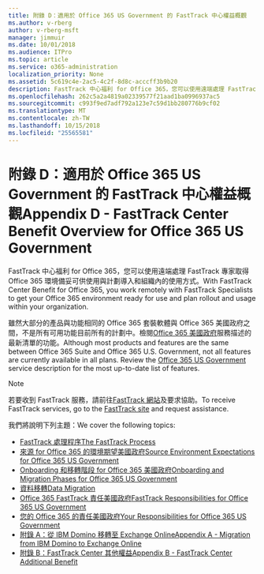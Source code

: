 ```yaml
---
title: 附錄 D：適用於 Office 365 US Government 的 FastTrack 中心權益概觀
ms.author: v-rberg
author: v-rberg-msft
manager: jimmuir
ms.date: 10/01/2018
ms.audience: ITPro
ms.topic: article
ms.service: o365-administration
localization_priority: None
ms.assetid: 5c619c4e-2ac5-4c2f-8d8c-acccff3b9b20
description: FastTrack 中心福利 for Office 365，您可以使用遠端處理 FastTrack 專家取得 Office 365 環境備妥可供使用與計劃導入和組織內的使用方式。
ms.openlocfilehash: 262c5a2a4819a02339577f21aad1ba0996937ac5
ms.sourcegitcommit: c993f9ed7adf792a123e7c59d1bb280776b9cf02
ms.translationtype: MT
ms.contentlocale: zh-TW
ms.lasthandoff: 10/15/2018
ms.locfileid: "25565581"
---
```

# <a name="appendix-d---fasttrack-center-benefit-overview-for-office-365-us-government"></a><span data-ttu-id="f6f6b-103">附錄 D：適用於 Office 365 US Government 的 FastTrack 中心權益概觀</span><span class="sxs-lookup"><span data-stu-id="f6f6b-103">Appendix D - FastTrack Center Benefit Overview for Office 365 US Government</span></span>

<span data-ttu-id="f6f6b-104">FastTrack 中心福利 for Office 365，您可以使用遠端處理 FastTrack 專家取得 Office 365 環境備妥可供使用與計劃導入和組織內的使用方式。</span><span class="sxs-lookup"><span data-stu-id="f6f6b-104">With FastTrack Center Benefit for Office 365, you work remotely with FastTrack Specialists to get your Office 365 environment ready for use and plan rollout and usage within your organization.</span></span> 
  
<span data-ttu-id="f6f6b-p101">雖然大部分的產品與功能相同的 Office 365 套裝軟體與 Office 365 美國政府之間，不是所有可用功能目前所有的計劃中。檢閱[Office 365 美國政府](https://aka.ms/aboutgovcloud)服務描述的最新清單的功能。</span><span class="sxs-lookup"><span data-stu-id="f6f6b-p101">Although most products and features are the same between Office 365 Suite and Office 365 U.S. Government, not all features are currently available in all plans. Review the [Office 365 US Government](https://aka.ms/aboutgovcloud) service description for the most up-to-date list of features.</span></span>

> [!NOTE]
> <span data-ttu-id="f6f6b-107">若要收到 FastTrack 服務，請前往[FastTrack 網站](https://go.microsoft.com/fwlink/?linkid=780698)及要求協助。</span><span class="sxs-lookup"><span data-stu-id="f6f6b-107">To receive FastTrack services, go to the [FastTrack site](https://go.microsoft.com/fwlink/?linkid=780698) and request assistance.</span></span>  

<span data-ttu-id="f6f6b-108">我們將說明下列主題：</span><span class="sxs-lookup"><span data-stu-id="f6f6b-108">We cover the following topics:</span></span>
- [<span data-ttu-id="f6f6b-109">FastTrack 處理程序</span><span class="sxs-lookup"><span data-stu-id="f6f6b-109">The FastTrack Process</span></span>](O365-fasttrack-process.md) 
- [<span data-ttu-id="f6f6b-110">來源 for Office 365 的環境期望美國政府</span><span class="sxs-lookup"><span data-stu-id="f6f6b-110">Source Environment Expectations for Office 365 US Government</span></span>](US-Gov-appendix-source-environment-expectations.md)   
- [<span data-ttu-id="f6f6b-111">Onboarding 和移轉階段 for Office 365 美國政府</span><span class="sxs-lookup"><span data-stu-id="f6f6b-111">Onboarding and Migration Phases for Office 365 US Government</span></span>](US-Gov-appendix-onboarding-and-migration.md)
- [<span data-ttu-id="f6f6b-112">資料移轉</span><span class="sxs-lookup"><span data-stu-id="f6f6b-112">Data Migration</span></span>](O365-data-migration.md)    
- [<span data-ttu-id="f6f6b-113">Office 365 FastTrack 責任美國政府</span><span class="sxs-lookup"><span data-stu-id="f6f6b-113">FastTrack Responsibilities for Office 365 US Government</span></span>](US-Gov-appendix-fasttrack-responsibilities.md)   
- [<span data-ttu-id="f6f6b-114">您的 Office 365 的責任美國政府</span><span class="sxs-lookup"><span data-stu-id="f6f6b-114">Your Responsibilities for Office 365 US Government</span></span>](US-Gov-appendix-your-responsibilities.md) 
- [<span data-ttu-id="f6f6b-115">附錄 A：從 IBM Domino 移轉至 Exchange Online</span><span class="sxs-lookup"><span data-stu-id="f6f6b-115">Appendix A - Migration from IBM Domino to Exchange Online</span></span>](O365-from-ibm-domino-to-exchange-online.md)   
- [<span data-ttu-id="f6f6b-116">附錄 B：FastTrack Center 其他權益</span><span class="sxs-lookup"><span data-stu-id="f6f6b-116">Appendix B - FastTrack Center Additional Benefit</span></span>](O365-fasttrack-additional-benefits.md)


